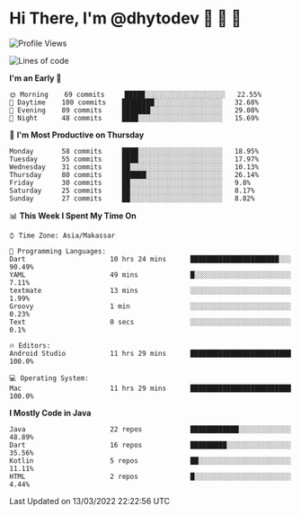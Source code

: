 # Hi There, I'm @dhytodev 👋 👋 👋

<!--
**DhytoDev/dhytodev** is a ✨ _special_ ✨ repository because its `README.md` (this file) appears on your GitHub profile.

Here are some ideas to get you started:

- 🔭 I’m currently working on ...
- 🌱 I’m currently learning ...
- 👯 I’m looking to collaborate on ...
- 🤔 I’m looking for help with ...
- 💬 Ask me about ...
- 📫 How to reach me: ...
- 😄 Pronouns: ...
- ⚡ Fun fact: ...
-->

<!--START_SECTION:waka-->
![Profile Views](http://img.shields.io/badge/Profile%20Views-0-blue)

![Lines of code](https://img.shields.io/badge/From%20Hello%20World%20I%27ve%20Written-134%20Thousand%20lines%20of%20code-blue)

**I'm an Early 🐤** 

```text
🌞 Morning    69 commits     █████░░░░░░░░░░░░░░░░░░░░   22.55% 
🌆 Daytime    100 commits    ████████░░░░░░░░░░░░░░░░░   32.68% 
🌃 Evening    89 commits     ███████░░░░░░░░░░░░░░░░░░   29.08% 
🌙 Night      48 commits     ████░░░░░░░░░░░░░░░░░░░░░   15.69%

```
📅 **I'm Most Productive on Thursday** 

```text
Monday       58 commits     ████░░░░░░░░░░░░░░░░░░░░░   18.95% 
Tuesday      55 commits     ████░░░░░░░░░░░░░░░░░░░░░   17.97% 
Wednesday    31 commits     ██░░░░░░░░░░░░░░░░░░░░░░░   10.13% 
Thursday     80 commits     ██████░░░░░░░░░░░░░░░░░░░   26.14% 
Friday       30 commits     ██░░░░░░░░░░░░░░░░░░░░░░░   9.8% 
Saturday     25 commits     ██░░░░░░░░░░░░░░░░░░░░░░░   8.17% 
Sunday       27 commits     ██░░░░░░░░░░░░░░░░░░░░░░░   8.82%

```


📊 **This Week I Spent My Time On** 

```text
⌚︎ Time Zone: Asia/Makassar

💬 Programming Languages: 
Dart                     10 hrs 24 mins      ██████████████████████░░░   90.49% 
YAML                     49 mins             █░░░░░░░░░░░░░░░░░░░░░░░░   7.11% 
textmate                 13 mins             ░░░░░░░░░░░░░░░░░░░░░░░░░   1.99% 
Groovy                   1 min               ░░░░░░░░░░░░░░░░░░░░░░░░░   0.23% 
Text                     0 secs              ░░░░░░░░░░░░░░░░░░░░░░░░░   0.1%

🔥 Editors: 
Android Studio           11 hrs 29 mins      █████████████████████████   100.0%

💻 Operating System: 
Mac                      11 hrs 29 mins      █████████████████████████   100.0%

```

**I Mostly Code in Java** 

```text
Java                     22 repos            ████████████░░░░░░░░░░░░░   48.89% 
Dart                     16 repos            █████████░░░░░░░░░░░░░░░░   35.56% 
Kotlin                   5 repos             ██░░░░░░░░░░░░░░░░░░░░░░░   11.11% 
HTML                     2 repos             █░░░░░░░░░░░░░░░░░░░░░░░░   4.44%

```



 Last Updated on 13/03/2022 22:22:56 UTC
<!--END_SECTION:waka-->
